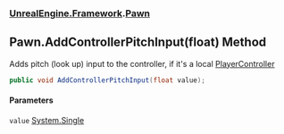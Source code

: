 ### [UnrealEngine.Framework](./UnrealEngine-Framework.md 'UnrealEngine.Framework').[Pawn](./Pawn.md 'UnrealEngine.Framework.Pawn')
## Pawn.AddControllerPitchInput(float) Method
Adds pitch (look up) input to the controller, if it's a local [PlayerController](./PlayerController.md 'UnrealEngine.Framework.PlayerController')  
```csharp
public void AddControllerPitchInput(float value);
```
#### Parameters
<a name='UnrealEngine-Framework-Pawn-AddControllerPitchInput(float)-value'></a>
`value` [System.Single](https://docs.microsoft.com/en-us/dotnet/api/System.Single 'System.Single')  
  
